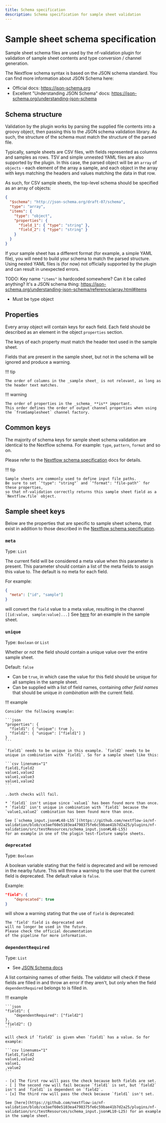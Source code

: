 ```yaml
---
title: Schema specification
description: Schema specification for sample sheet validation
---
```


# Sample sheet schema specification

Sample sheet schema files are used by the nf-validation plugin for validation of sample sheet contents and type conversion / channel generation.

The Nextflow schema syntax is based on the JSON schema standard.
You can find more information about JSON Schema here:

- Official docs: <https://json-schema.org>
- Excellent "Understanding JSON Schema" docs: <https://json-schema.org/understanding-json-schema>

## Schema structure

Validation by the plugin works by parsing the supplied file contents into a groovy object,
then passing this to the JSON schema validation library.
As such, the structure of the schema must match the structure of the parsed file.

Typically, sample sheets are CSV files, with fields represented as columns and samples as rows. TSV and simple unnested YAML files are also supported by the plugin.
In this case, the parsed object will be an `array` of `objects` - each element of the array a sample,
and each object in the array with keys matching the headers and values matching the data in that row.

As such, for CSV sample sheets, the top-level schema should be specified as an array of objects:

```json
{
  "$schema": "http://json-schema.org/draft-07/schema",
  "type": "array",
  "items": {
    "type": "object",
    "properties": {
      "field_1": { "type": "string" },
      "field_2": { "type": "string" }
    }
  }
}
```

If your sample sheet has a different format (for example, a simple YAML file),
you will need to build your schema to match the parsed structure. Using nested YAML files is (for now) not officially supported by the plugin and can result in unexpected errors.

TODO: Key name `"items"` is hardcoded somewhere? Can it be called anything?
It's a JSON schema thing: https://json-schema.org/understanding-json-schema/reference/array.html#items

- Must be type object

## Properties

Every array object will contain keys for each field.
Each field should be described as an element in the object `properties` section.

The keys of each property must match the header text used in the sample sheet.

Fields that are present in the sample sheet, but not in the schema will be ignored and produce a warning.

!!! tip

    The order of columns in the _sample sheet_ is not relevant, as long as the header text matches.

!!! warning

    The order of properties in the _schema_ **is** important.
    This order defines the order of output channel properties when using the `fromSamplesheet` channel factory.

## Common keys

The majority of schema keys for sample sheet schema validation are identical to the Nextflow schema.
For example: `type`, `pattern`, `format` and so on.

Please refer to the [Nextflow schema specification](../nextflow_schema/schema_specification.md) docs for details.

!!! tip

    Sample sheets are commonly used to define input file paths.
    Be sure to set `"type": "string"` and `"format": "file-path"` for these properties,
    so that nf-validation correctly returns this sample sheet field as a `Nextflow.file` object.

## Sample sheet keys

Below are the properties that are specific to sample sheet schema, that exist in addition to those described
in the [Nextflow schema specification](../nextflow_schema/schema_specification.md).

### `meta`

Type: `List`

The current field will be considered a meta value when this parameter is present. This parameter should contain a list of the meta fields to assign this value to. The default is no meta for each field.

For example:

```json
{
  "meta": ["id", "sample"]
}
```

will convert the `field` value to a meta value, resulting in the channel `[[id:value, sample:value]...]`
See [here](https://github.com/nextflow-io/nf-validation/blob/ce3aef60e5103ea4798375fe6c59bae41b7d2a25/plugins/nf-validation/src/testResources/schema_input.json#L10-L25) for an example in the sample sheet.

### `unique`

Type: `Boolean` or `List`

Whether or not the field should contain a unique value over the entire sample sheet.

Default: `false`

- Can be `true`, in which case the value for this field should be unique for all samples in the sample sheet.
- Can be supplied with a list of field names, containing _other field names_ that should be unique _in combination with_ the current field.

!!! example

    Consider the following example:

    ```json
    "properties": {
      "field1": { "unique": true },
      "field2": { "unique": ["field1"] }
    }
    ```

    `field1` needs to be unique in this example. `field2` needs to be unique in combination with `field1`. So for a sample sheet like this:

    ```csv linenums="1"
    field1,field2
    value1,value2
    value1,value3
    value1,value2
    ```

    ..both checks will fail.

    * `field1` isn't unique since `value1` has been found more than once.
    * `field2` isn't unique in combination with `field1` because the `value1,value2` combination has been found more than once.

    See [`schema_input.json#L48-L55`](https://github.com/nextflow-io/nf-validation/blob/ce3aef60e5103ea4798375fe6c59bae41b7d2a25/plugins/nf-validation/src/testResources/schema_input.json#L48-L55)
    for an example in one of the plugin test-fixture sample sheets.

### `deprecated`

Type: `Boolean`

A boolean variable stating that the field is deprecated and will be removed in the nearby future. This will throw a warning to the user that the current field is deprecated. The default value is `false`.

Example:

```json
"field": {
    "deprecated": true
}
```

will show a warning stating that the use of `field` is deprecated:

```console
The 'field' field is deprecated and
will no longer be used in the future.
Please check the official documentation
of the pipeline for more information.
```

### `dependentRequired`

Type: `List`

- See [JSON Schema docs](https://json-schema.org/understanding-json-schema/reference/conditionals.html#dependentrequired)

A list containing names of other fields. The validator will check if these fields are filled in and throw an error if they aren't, but only when the field `dependentRequired` belongs to is filled in.

!!! example

    ```json
    "field1": {
        "dependentRequired": ["field2"]
    },
    "field2": {}
    ```

    will check if `field2` is given when `field1` has a value. So for example:

    ```csv linenums="1"
    field1,field2
    value1,value2
    value1,
    ,value2
    ```

    - [x] The first row will pass the check because both fields are set.
    - [ ] The second row will fail because `field1` is set, but `field2` isn't and `field1` is dependent on `field2`.
    - [x] The third row will pass the check because `field1` isn't set.

    See [here](https://github.com/nextflow-io/nf-validation/blob/ce3aef60e5103ea4798375fe6c59bae41b7d2a25/plugins/nf-validation/src/testResources/schema_input.json#L10-L25) for an example in the sample sheet.
